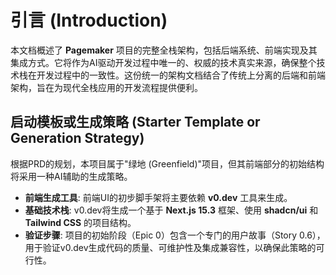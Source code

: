 # 引言 (Introduction)

本文档概述了 **Pagemaker** 项目的完整全栈架构，包括后端系统、前端实现及其集成方式。它将作为AI驱动开发过程中唯一的、权威的技术真实来源，确保整个技术栈在开发过程中的一致性。这份统一的架构文档结合了传统上分离的后端和前端架构，旨在为现代全栈应用的开发流程提供便利。

## 启动模板或生成策略 (Starter Template or Generation Strategy)

根据PRD的规划，本项目属于"绿地 (Greenfield)"项目，但其前端部分的初始结构将采用一种AI辅助的生成策略。

* **前端生成工具**: 前端UI的初步脚手架将主要依赖 **v0.dev** 工具来生成。
* **基础技术栈**: v0.dev将生成一个基于 **Next.js 15.3** 框架、使用 **shadcn/ui** 和 **Tailwind CSS** 的项目结构。
* **验证步骤**: 项目的初始阶段（Epic 0）包含一个专门的用户故事（Story 0.6），用于验证v0.dev生成代码的质量、可维护性及集成兼容性，以确保此策略的可行性。 